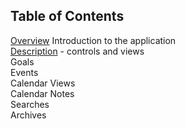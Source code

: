 
## Table of Contents  
[Overview](Overview.md)  Introduction to the application  
[Description](Description.md) - controls and views  
Goals  
Events  
Calendar Views  
Calendar Notes  
Searches  
Archives  



